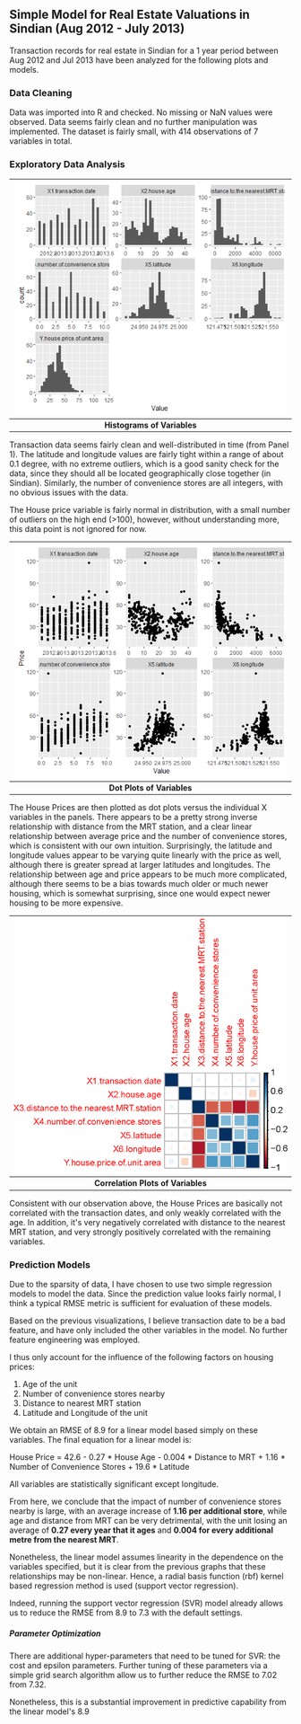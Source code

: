 ## Simple Model for Real Estate Valuations in Sindian (Aug 2012 - July 2013)

Transaction records for real estate in Sindian for a 1  year period between Aug 2012 and Jul 2013 have been analyzed for the following plots and models.

### Data Cleaning

Data was imported into R and checked. No missing or NaN values were observed. Data seems fairly clean and no further manipulation was implemented. The dataset is fairly small, with 414 observations of 7 variables in total.

### Exploratory Data Analysis

| ![Data Histograms](https://raw.githubusercontent.com/ooichinchun/SindianRealEstate/master/Histo.png "Data Histogram") | 
|:--:| 
| **Histograms of Variables** |

Transaction data seems fairly clean and well-distributed in time (from Panel 1).
The latitude and longitude values are fairly tight within a range of about 0.1 degree, with no extreme outliers, which is a good sanity check for the data, since they should all be located geographically close together (in Sindian).
Similarly, the number of convenience stores are all integers, with no obvious issues with the data.

The House price variable is fairly normal in distribution, with a small number of outliers on the high end (>100), however, without understanding more, this data point is not ignored for now.

| ![Data Points](https://raw.githubusercontent.com/ooichinchun/SindianRealEstate/master/DotPlot.png "Data Dot Plots") | 
|:--:| 
| **Dot Plots of Variables** |

The House Prices are then plotted as dot plots versus the individual X variables in the panels. 
There appears to be a pretty strong inverse relationship with distance from the MRT station, and a clear linear relationship between average price and the number of convenience stores, which is consistent with our own intuition.
Surprisingly, the latitude and longitude values appear to be varying quite linearly with the price as well, although there is greater spread at larger latitudes and longitudes.
The relationship between age and price appears to be much more complicated, although there seems to be a bias towards much older or much newer housing, which is somewhat surprising, since one would expect newer housing to be more expensive. 

| ![Correlation Matrix](https://raw.githubusercontent.com/ooichinchun/SindianRealEstate/master/CorPlot.png "Correlation Plot") | 
|:--:| 
| **Correlation Plots of Variables** |

Consistent with our observation above, the House Prices are basically not correlated with the transaction dates, and only weakly correlated with the age. In addition, it's very negatively correlated with distance to the nearest MRT station, and very strongly positively correlated with the remaining variables. 

### Prediction Models

Due to the sparsity of data, I have chosen to use two simple regression models to model the data. Since the prediction value looks fairly normal, I think a typical RMSE metric is sufficient for evaluation of these models.

Based on the previous visualizations, I believe transaction date to be a bad feature, and have only included the other variables in the model. No further feature engineering was employed.

I thus only account for the influence of the following factors on housing prices:
1. Age of the unit
2. Number of convenience stores nearby
3. Distance to nearest MRT station
4. Latitude and Longitude of the unit

We obtain an RMSE of 8.9 for a linear model based simply on these variables. The final equation for a linear model is:

House Price = 42.6 - 0.27 * House Age - 0.004 * Distance to MRT + 1.16 * Number of Convenience Stores + 19.6 * Latitude

All variables are statistically significant except longitude.

From here, we conclude that the impact of number of convenience stores nearby is large, with an average increase of **1.16 per additional store**, while age and distance from MRT can be very detrimental, with the unit losing an average of **0.27 every year that it ages** and **0.004 for every additional metre from the nearest MRT**.

Nonetheless, the linear model assumes linearity in the dependence on the variables specified, but it is clear from the previous graphs that these relationships may be non-linear. Hence, a radial basis function (rbf) kernel based regression method is used (support vector regression). 

Indeed, running the support vector regression (SVR) model already allows us to reduce the RMSE from 8.9 to 7.3 with the default settings.

##### Parameter Optimization

There are additional hyper-parameters that need to be tuned for SVR: the cost and epsilon parameters. Further tuning of these parameters via a simple grid search algorithm allow us to further reduce the RMSE to 7.02 from 7.32.

Nonetheless, this is a substantial improvement in predictive capability from the linear model's 8.9
